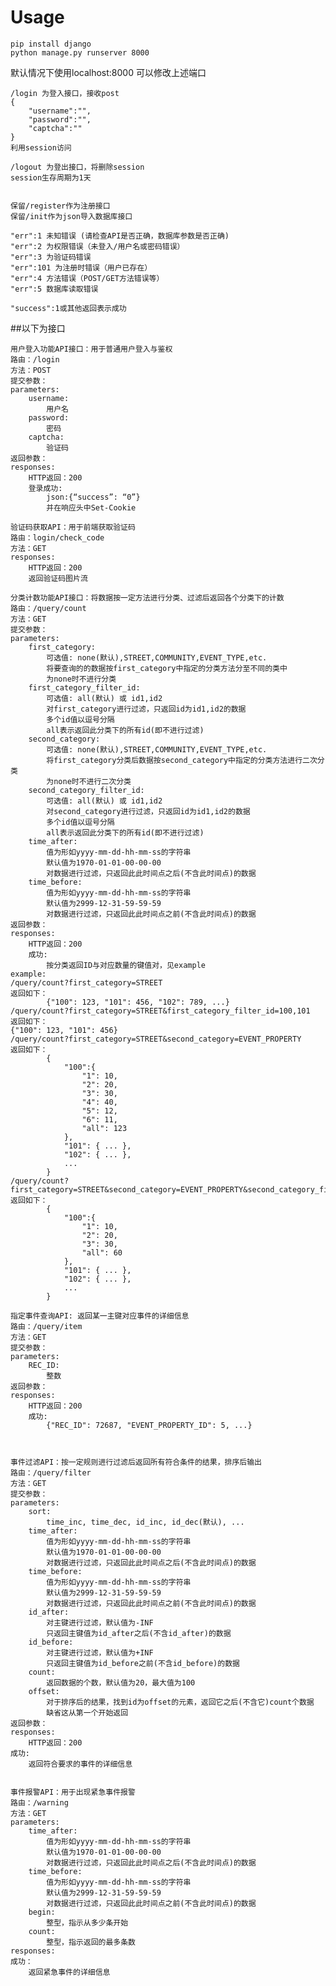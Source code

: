 # Usage #

    pip install django
	python manage.py runserver 8000

默认情况下使用localhost:8000 可以修改上述端口

    /login 为登入接口，接收post
	{
		"username":"",
		"password":"",
		"captcha":""
	}
	利用session访问

	/logout 为登出接口，将删除session
	session生存周期为1天
	

	保留/register作为注册接口
	保留/init作为json导入数据库接口
	
	"err":1 未知错误 (请检查API是否正确，数据库参数是否正确)
	"err":2 为权限错误（未登入/用户名或密码错误）
	"err":3 为验证码错误
	"err":101 为注册时错误（用户已存在）
	"err":4 方法错误（POST/GET方法错误等）
	"err":5 数据库读取错误

	"success":1或其他返回表示成功

##以下为接口
	
	用户登入功能API接口：用于普通用户登入与鉴权
	路由：/login
	方法：POST
	提交参数：
	parameters:
	    username:
	        用户名
	    password:
	        密码
	    captcha:
	        验证码
	返回参数：
	responses:
	    HTTP返回：200
	    登录成功:
	        json:{“success”: “0”}
	        并在响应头中Set-Cookie
	
	验证码获取API：用于前端获取验证码
	路由：login/check_code
	方法：GET
	responses:
		HTTP返回：200
		返回验证码图片流
	
	分类计数功能API接口：将数据按一定方法进行分类、过滤后返回各个分类下的计数
	路由：/query/count
	方法：GET
	提交参数：
	parameters:
	    first_category:
	        可选值: none(默认),STREET,COMMUNITY,EVENT_TYPE,etc.
	        将要查询的的数据按first_category中指定的分类方法分至不同的类中
	        为none时不进行分类
	    first_category_filter_id:
	        可选值: all(默认) 或 id1,id2
	        对first_category进行过滤，只返回id为id1,id2的数据
	        多个id值以逗号分隔
	        all表示返回此分类下的所有id(即不进行过滤)
	    second_category:
	        可选值: none(默认),STREET,COMMUNITY,EVENT_TYPE,etc.
	        将first_category分类后数据按second_category中指定的分类方法进行二次分类
	        为none时不进行二次分类
	    second_category_filter_id:
	        可选值: all(默认) 或 id1,id2
	        对second_category进行过滤，只返回id为id1,id2的数据
	        多个id值以逗号分隔
	        all表示返回此分类下的所有id(即不进行过滤)
	    time_after:
	        值为形如yyyy-mm-dd-hh-mm-ss的字符串
	        默认值为1970-01-01-00-00-00
	        对数据进行过滤，只返回此此时间点之后(不含此时间点)的数据
	    time_before:
	        值为形如yyyy-mm-dd-hh-mm-ss的字符串
	        默认值为2999-12-31-59-59-59
	        对数据进行过滤，只返回此此时间点之前(不含此时间点)的数据
	返回参数：
	responses:
	    HTTP返回：200
	    成功:
	        按分类返回ID与对应数量的键值对，见example
	example:
	/query/count?first_category=STREET
	返回如下：
	        {"100": 123, "101": 456, "102": 789, ...}
	/query/count?first_category=STREET&first_category_filter_id=100,101
	返回如下：
	{"100": 123, "101": 456}
	/query/count?first_category=STREET&second_category=EVENT_PROPERTY
	返回如下：
	        {
	            "100":{
	                "1": 10,
	                "2": 20,
	                "3": 30,
	                "4": 40,
	                "5": 12,
	                "6": 11,
	                "all": 123
	            },
	            "101": { ... },
	            "102": { ... },
	            ...
	        }
	/query/count?first_category=STREET&second_category=EVENT_PROPERTY&second_category_filter_id=1,2,3
	返回如下：
			{
	            "100":{
	                "1": 10,
	                "2": 20,
	                "3": 30,
	                "all": 60
	            },
	            "101": { ... },
	            "102": { ... },
	            ...
	        }
	
	指定事件查询API: 返回某一主键对应事件的详细信息
	路由：/query/item
	方法：GET
	提交参数：
	parameters:
	    REC_ID:
	        整数
	返回参数：
	responses:
	    HTTP返回：200
	    成功:
	        {"REC_ID": 72687, "EVENT_PROPERTY_ID": 5, ...}
	
	
	
	事件过滤API：按一定规则进行过滤后返回所有符合条件的结果，排序后输出
	路由：/query/filter
	方法：GET
	提交参数：
	parameters:
	    sort:
	        time_inc, time_dec, id_inc, id_dec(默认), ...
	    time_after:
	        值为形如yyyy-mm-dd-hh-mm-ss的字符串
	        默认值为1970-01-01-00-00-00
	        对数据进行过滤，只返回此此时间点之后(不含此时间点)的数据
	    time_before:
	        值为形如yyyy-mm-dd-hh-mm-ss的字符串
	        默认值为2999-12-31-59-59-59
	        对数据进行过滤，只返回此此时间点之前(不含此时间点)的数据
	    id_after:
	        对主键进行过滤，默认值为-INF
	        只返回主键值为id_after之后(不含id_after)的数据
	    id_before:
	        对主键进行过滤，默认值为+INF
	        只返回主键值为id_before之前(不含id_before)的数据
	    count:
	        返回数据的个数，默认值为20，最大值为100
	    offset:
	        对于排序后的结果，找到id为offset的元素，返回它之后(不含它)count个数据
	        缺省这从第一个开始返回
	返回参数：
	responses:
	    HTTP返回：200
	成功:
		返回符合要求的事件的详细信息
	    
	
	事件报警API：用于出现紧急事件报警
	路由：/warning
	方法：GET
	parameters:
	    time_after:
	        值为形如yyyy-mm-dd-hh-mm-ss的字符串
	        默认值为1970-01-01-00-00-00
	        对数据进行过滤，只返回此此时间点之后(不含此时间点)的数据
	    time_before:
	        值为形如yyyy-mm-dd-hh-mm-ss的字符串
	        默认值为2999-12-31-59-59-59
	        对数据进行过滤，只返回此此时间点之前(不含此时间点)的数据
		begin:
			整型，指示从多少条开始
		count:
			整型，指示返回的最多条数
	responses:
	成功：
		返回紧急事件的详细信息
	



